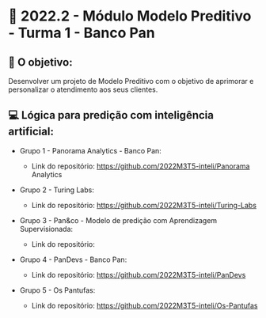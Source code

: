 # 🙋‍ 2022.2 - Módulo Modelo Preditivo - Turma 1 - Banco Pan

## 🎯 O objetivo:
Desenvolver um projeto de Modelo Preditivo com o objetivo de aprimorar e personalizar o atendimento aos seus clientes.

## 💻 Lógica para predição com inteligência artificial:

- Grupo 1 - Panorama Analytics - Banco Pan:
  - Link do repositório: https://github.com/2022M3T5-inteli/Panorama Analytics

- Grupo 2 - Turing Labs:
  - Link do repositório: https://github.com/2022M3T5-inteli/Turing-Labs
  
- Grupo 3 - Pan&co - Modelo de predição com Aprendizagem Supervisionada:
  - Link do repositório: 
  
- Grupo 4 - PanDevs - Banco Pan:
  - Link do repositório: https://github.com/2022M3T5-inteli/PanDevs
  
- Grupo 5 - Os Pantufas:
  - Link do repositório: https://github.com/2022M3T5-inteli/Os-Pantufas
